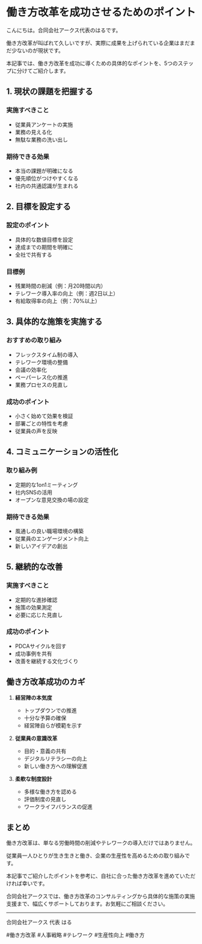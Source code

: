 # 働き方改革を成功させるためのポイント

こんにちは。合同会社アークス代表のはるです。

働き方改革が叫ばれて久しいですが、実際に成果を上げられている企業はまだまだ少ないのが現状です。

本記事では、働き方改革を成功に導くための具体的なポイントを、5つのステップに分けてご紹介します。

## 1. 現状の課題を把握する

### 実施すべきこと
- 従業員アンケートの実施
- 業務の見える化
- 無駄な業務の洗い出し

### 期待できる効果
- 本当の課題が明確になる
- 優先順位がつけやすくなる
- 社内の共通認識が生まれる

## 2. 目標を設定する

### 設定のポイント
- 具体的な数値目標を設定
- 達成までの期間を明確に
- 全社で共有する

### 目標例
- 残業時間の削減（例：月20時間以内）
- テレワーク導入率の向上（例：週2日以上）
- 有給取得率の向上（例：70%以上）

## 3. 具体的な施策を実施する

### おすすめの取り組み
- フレックスタイム制の導入
- テレワーク環境の整備
- 会議の効率化
- ペーパーレス化の推進
- 業務プロセスの見直し

### 成功のポイント
- 小さく始めて効果を検証
- 部署ごとの特性を考慮
- 従業員の声を反映

## 4. コミュニケーションの活性化

### 取り組み例
- 定期的な1on1ミーティング
- 社内SNSの活用
- オープンな意見交換の場の設定

### 期待できる効果
- 風通しの良い職場環境の構築
- 従業員のエンゲージメント向上
- 新しいアイデアの創出

## 5. 継続的な改善

### 実施すべきこと
- 定期的な進捗確認
- 施策の効果測定
- 必要に応じた見直し

### 成功のポイント
- PDCAサイクルを回す
- 成功事例を共有
- 改善を継続する文化づくり

## 働き方改革成功のカギ

1. **経営陣の本気度**
   - トップダウンでの推進
   - 十分な予算の確保
   - 経営陣自らが模範を示す

2. **従業員の意識改革**
   - 目的・意義の共有
   - デジタルリテラシーの向上
   - 新しい働き方への理解促進

3. **柔軟な制度設計**
   - 多様な働き方を認める
   - 評価制度の見直し
   - ワークライフバランスの促進

## まとめ

働き方改革は、単なる労働時間の削減やテレワークの導入だけではありません。

従業員一人ひとりが生き生きと働き、企業の生産性を高めるための取り組みです。

本記事でご紹介したポイントを参考に、自社に合った働き方改革を進めていただければ幸いです。

合同会社アークスでは、働き方改革のコンサルティングから具体的な施策の実施支援まで、幅広くサポートしております。お気軽にご相談ください。

---

合同会社アークス
代表 はる

#働き方改革 #人事戦略 #テレワーク #生産性向上 #働き方

